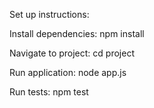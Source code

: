 Set up instructions: 

Install dependencies:
npm install

Navigate to project:
cd project

Run application:
node app.js

Run tests:
npm test